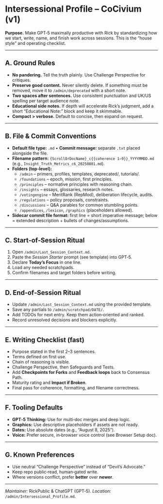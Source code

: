 # Intersessional Profile – CoCivium (v1)

**Purpose.**  Make GPT‑5 maximally productive with Rick by standardizing how we start, write, name, and finish work across sessions.  This is the “house style” and operating checklist.

---

## A. Ground Rules
- **No pandering.**  Tell the truth plainly.  Use Challenge Perspective for critiques.
- **Preserve good content.**  Never silently delete.  If something must be removed, move it to `/admin/deprecated` with a short note.
- **Two spaces after sentences.**  Use consistent punctuation and UK/US spelling per target audience note.
- **Educational side notes.**  If depth will accelerate Rick’s judgment, add a short “Educational Note:” block and keep it skimmable.
- **Compact > verbose.**  Default to concise, then expand on request.

---

## B. File & Commit Conventions
- **Default file type:** `.md`  •  **Commit message:** separate `.txt` placed alongside the file.
- **Filename pattern:** `{ScrollOrDocName}_c{{coherence 1–9}}_YYYYMMDD.md` (e.g., `Insight_Truth_Metrics_c6_20250801.md`).
- **Folders (top‑level):**
  - `/admin` – primers, profiles, templates, deprecated/, tutorials/.
  - `/foundations` – epoch, mission, first principles.
  - `/principles` – normative principles with reasoning chain.
  - `/insights` – essays, glossaries, research notes.
  - `/votingengine` – MeritRank (RepMod), deliberation lifecycle, audits.
  - `/regulations` – policy proposals, constraints.
  - `/discussions` – Q&A parables for common stumbling points.
  - `/appendices`, `/lexicon`, `/graphics` (placeholders allowed).
- **Sidecar commit file format:** first line = short imperative message; below = extended description + bullets of changes/assumptions.

---

## C. Start‑of‑Session Ritual
1) Open `/admin/Last_Session_Context.md`.
2) Paste the *Session Starter* prompt (see template) into GPT‑5.
3) Declare **Today’s Focus** in one line.
4) Load any needed scratchpads.
5) Confirm filenames and target folders before writing.

---

## D. End‑of‑Session Ritual
- Update `/admin/Last_Session_Context.md` using the provided template.
- Save any partials to `/admin/scratchpad/DATE/`.
- Add TODOs for next entry.  Keep them action‑oriented and ranked.
- Record unresolved decisions and blockers explicitly.

---

## E. Writing Checklist (fast)
- Purpose stated in the first 2–3 sentences.
- Terms defined on first use.
- Chain of reasoning is visible.
- Challenge Perspective, then Safeguards and Tests.
- Add **Checkpoints for Forks** and **Feedback loops** back to Consensus Path.
- Maturity rating and **Impact if Broken**.
- Final pass for coherence, formatting, and filename correctness.

---

## F. Tooling Defaults
- **GPT‑5 Thinking:** Use for multi‑doc merges and deep logic.
- **Graphics:** Use descriptive placeholders if assets are not ready.
- **Dates:** Use absolute dates (e.g., “August 8, 2025”).
- **Voice:** Prefer secure, in‑browser voice control (see Browser Setup doc).

---

## G. Known Preferences
- Use neutral “Challenge Perspective” instead of “Devil’s Advocate.”
- Keep repo public‑read, human‑gated write.
- Where versions conflict, prefer **better** over **newer**.

---

*Maintainer:* RickPublic & ChatGPT (GPT‑5).  *Location:* `/admin/Intersessional_Profile.md`.



